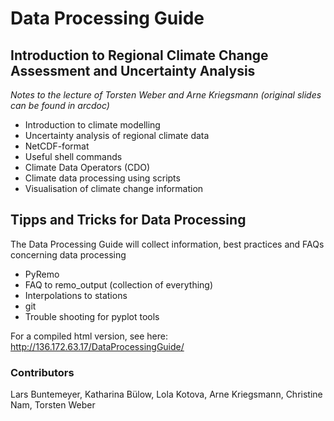 # Data Processing Guide

## Introduction to Regional Climate Change Assessment and Uncertainty Analysis
*Notes to the lecture of Torsten Weber and Arne Kriegsmann 
(original slides can be found in arcdoc)*
* Introduction to climate modelling
* Uncertainty analysis of regional climate data
* NetCDF-format
* Useful shell commands
* Climate Data Operators (CDO)
* Climate data processing using scripts
* Visualisation of climate change information

## Tipps and Tricks for Data Processing
The Data Processing Guide will collect information, best practices and FAQs concerning data processing

* PyRemo
* FAQ to remo_output (collection of everything)
* Interpolations to stations
* git
* Trouble shooting for pyplot tools

For a compiled html version, see here: http://136.172.63.17/DataProcessingGuide/

### Contributors
Lars Buntemeyer, Katharina Bülow, Lola Kotova, Arne Kriegsmann, Christine Nam, Torsten Weber


